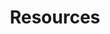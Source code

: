 ---
layout: page
title: Resources
nav: false
nav_order: 6
dropdown: false # change to true in you wanna show the blog
children: 
   # - title: Blog
   #   permalink: /blog/
    - title: divider
    - title: Teaching
      permalink: /teaching/
---